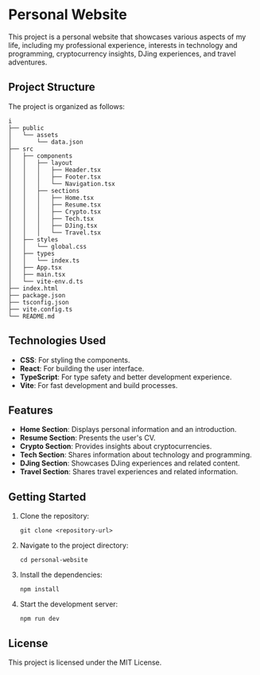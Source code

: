 # Personal Website

This project is a personal website that showcases various aspects of my life, including my professional experience, interests in technology and programming, cryptocurrency insights, DJing experiences, and travel adventures.

## Project Structure

The project is organized as follows:

```
i
├── public
│   └── assets
│       └── data.json
├── src
│   ├── components
│   │   ├── layout
│   │   │   ├── Header.tsx
│   │   │   ├── Footer.tsx
│   │   │   └── Navigation.tsx
│   │   ├── sections
│   │   │   ├── Home.tsx
│   │   │   ├── Resume.tsx
│   │   │   ├── Crypto.tsx
│   │   │   ├── Tech.tsx
│   │   │   ├── DJing.tsx
│   │   │   └── Travel.tsx
│   ├── styles
│   │   └── global.css
│   ├── types
│   │   └── index.ts
│   ├── App.tsx
│   ├── main.tsx
│   └── vite-env.d.ts
├── index.html
├── package.json
├── tsconfig.json
├── vite.config.ts
└── README.md
```

## Technologies Used

- **CSS**: For styling the components.
- **React**: For building the user interface.
- **TypeScript**: For type safety and better development experience.
- **Vite**: For fast development and build processes.

## Features

- **Home Section**: Displays personal information and an introduction.
- **Resume Section**: Presents the user's CV.
- **Crypto Section**: Provides insights about cryptocurrencies.
- **Tech Section**: Shares information about technology and programming.
- **DJing Section**: Showcases DJing experiences and related content.
- **Travel Section**: Shares travel experiences and related information.

## Getting Started

1. Clone the repository:
   ```
   git clone <repository-url>
   ```
2. Navigate to the project directory:
   ```
   cd personal-website
   ```
3. Install the dependencies:
   ```
   npm install
   ```
4. Start the development server:
   ```
   npm run dev
   ```

## License

This project is licensed under the MIT License.
